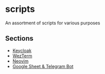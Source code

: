 # scripts
An assortment of scripts for various purposes

## Sections

- [Keycloak](https://github.com/zauwn/scripts/tree/main/keycloak)
- [WezTerm](https://github.com/zauwn/scripts/tree/main/wezterm)
- [Neovim](https://github.com/zauwn/scripts/tree/main/neovim)
- [Google Sheet & Telegram Bot](https://github.com/zauwn/scripts/tree/main/sheets-telegram-bot)
